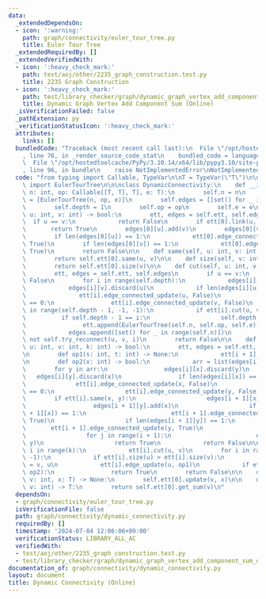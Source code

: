 ```yaml
---
data:
  _extendedDependsOn:
  - icon: ':warning:'
    path: graph/connectivity/euler_tour_tree.py
    title: Euler Tour Tree
  _extendedRequiredBy: []
  _extendedVerifiedWith:
  - icon: ':heavy_check_mark:'
    path: test/aoj/other/2235_graph_construction.test.py
    title: 2235 Graph Construction
  - icon: ':heavy_check_mark:'
    path: test/library_checker/graph/dynamic_graph_vertex_add_component_sum_online.test.py
    title: Dynamic Graph Vertex Add Component Sum (Online)
  _isVerificationFailed: false
  _pathExtension: py
  _verificationStatusIcon: ':heavy_check_mark:'
  attributes:
    links: []
  bundledCode: "Traceback (most recent call last):\n  File \"/opt/hostedtoolcache/PyPy/3.10.14/x64/lib/pypy3.10/site-packages/onlinejudge_verify/documentation/build.py\"\
    , line 76, in _render_source_code_stat\n    bundled_code = language.bundle(\n\
    \  File \"/opt/hostedtoolcache/PyPy/3.10.14/x64/lib/pypy3.10/site-packages/onlinejudge_verify/languages/python.py\"\
    , line 96, in bundle\n    raise NotImplementedError\nNotImplementedError\n"
  code: "from typing import Callable, TypeVar\n\nT = TypeVar(\"T\")\n\nfrom graph.connectivity.euler_tour_tree\
    \ import EulerTourTree\n\n\nclass DynamicConnectivity:\n    def __init__(self,\
    \ n: int, op: Callable[[T, T], T], e: T):\n        self.n = n\n        self.ett\
    \ = [EulerTourTree(n, op, e)]\n        self.edges = [[set() for _ in range(n)]]\n\
    \        self.depth = 1\n        self.op = op\n        self.e = e\n\n    def link(self,\
    \ u: int, v: int) -> bool:\n        ett, edges = self.ett, self.edges\n      \
    \  if u == v:\n            return False\n        if ett[0].link(u, v):\n     \
    \       return True\n        edges[0][u].add(v)\n        edges[0][v].add(u)\n\
    \        if len(edges[0][u]) == 1:\n            ett[0].edge_connected_update(u,\
    \ True)\n        if len(edges[0][v]) == 1:\n            ett[0].edge_connected_update(v,\
    \ True)\n        return False\n\n    def same(self, u: int, v: int) -> bool:\n\
    \        return self.ett[0].same(u, v)\n\n    def size(self, v: int) -> int:\n\
    \        return self.ett[0].size(v)\n\n    def cut(self, u: int, v: int) -> bool:\n\
    \        ett, edges = self.ett, self.edges\n        if u == v:\n            return\
    \ False\n        for i in range(self.depth):\n            edges[i][u].discard(v)\n\
    \            edges[i][v].discard(u)\n            if len(edges[i][u]) == 0:\n \
    \               ett[i].edge_connected_update(u, False)\n            if len(edges[i][v])\
    \ == 0:\n                ett[i].edge_connected_update(v, False)\n        for i\
    \ in range(self.depth - 1, -1, -1):\n            if ett[i].cut(u, v):\n      \
    \          if self.depth - 1 == i:\n                    self.depth += 1\n    \
    \                ett.append(EulerTourTree(self.n, self.op, self.e))\n        \
    \            edges.append([set() for _ in range(self.n)])\n                return\
    \ not self.try_reconnect(u, v, i)\n        return False\n\n    def try_reconnect(self,\
    \ u: int, v: int, k: int) -> bool:\n        ett, edges = self.ett, self.edges\n\
    \n        def op1(s: int, t: int) -> None:\n            ett[i + 1].link(s, t)\n\
    \n        def op2(x: int) -> bool:\n            arr = list(edges[i][x])\n    \
    \        for y in arr:\n                edges[i][x].discard(y)\n             \
    \   edges[i][y].discard(x)\n                if len(edges[i][x]) == 0:\n      \
    \              ett[i].edge_connected_update(x, False)\n                if len(edges[i][y])\
    \ == 0:\n                    ett[i].edge_connected_update(y, False)\n        \
    \        if ett[i].same(x, y):\n                    edges[i + 1][x].add(y)\n \
    \                   edges[i + 1][y].add(x)\n                    if len(edges[i\
    \ + 1][x]) == 1:\n                        ett[i + 1].edge_connected_update(x,\
    \ True)\n                    if len(edges[i + 1][y]) == 1:\n                 \
    \       ett[i + 1].edge_connected_update(y, True)\n                else:\n   \
    \                 for j in range(i + 1):\n                        ett[j].link(x,\
    \ y)\n                    return True\n            return False\n\n        for\
    \ i in range(k):\n            ett[i].cut(u, v)\n        for i in range(k, -1,\
    \ -1):\n            if ett[i].size(u) > ett[i].size(v):\n                u, v\
    \ = v, u\n            ett[i].edge_update(u, op1)\n            if ett[i].try_reconnect(u,\
    \ op2):\n                return True\n        return False\n\n    def update(self,\
    \ v: int, x: T) -> None:\n        self.ett[0].update(v, x)\n\n    def get_sum(self,\
    \ v: int) -> T:\n        return self.ett[0].get_sum(v)\n"
  dependsOn:
  - graph/connectivity/euler_tour_tree.py
  isVerificationFile: false
  path: graph/connectivity/dynamic_connectivity.py
  requiredBy: []
  timestamp: '2024-07-04 12:06:06+09:00'
  verificationStatus: LIBRARY_ALL_AC
  verifiedWith:
  - test/aoj/other/2235_graph_construction.test.py
  - test/library_checker/graph/dynamic_graph_vertex_add_component_sum_online.test.py
documentation_of: graph/connectivity/dynamic_connectivity.py
layout: document
title: Dynamic Connectivity (Online)
---
```

